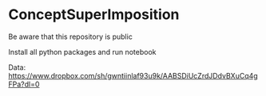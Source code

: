 # ConceptSuperImposition

Be aware that this repository is public

Install all python packages and run notebook

Data: https://www.dropbox.com/sh/gwntiinlaf93u9k/AABSDiUcZrdJDdvBXuCq4gFPa?dl=0
